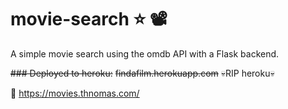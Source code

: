 # movie-search ⭐ 📽️
A simple movie search using the omdb API with a Flask backend. 

~~### Deployed to heroku:~~
~~findafilm.herokuapp.com~~ 💀RIP heroku💀

🚀 https://movies.thnomas.com/